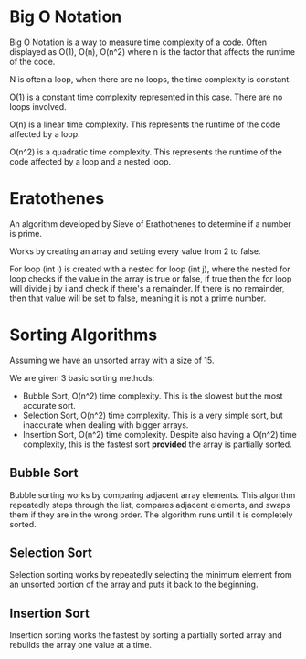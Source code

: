 # Big O Notation

Big O Notation is a way to measure time complexity of a code. Often displayed as O(1), O(n), O(n^2) where n is the factor that affects the runtime of the code. 

N is often a loop, when there are no loops, the time complexity is constant. 

O(1) is a constant time complexity represented in this case. There are no loops involved.

O(n) is a linear time complexity. This represents the runtime of the code affected by a loop.

O(n^2) is a quadratic time complexity. This represents the runtime of the code affected by a loop and a nested loop.



# Eratothenes

An algorithm developed by Sieve of Erathothenes to determine if a number is prime.

Works by creating an array and setting every value from 2 to false.

For loop (int i) is created with a nested for loop (int j), where the nested for loop checks if the value in the array is true or false, if true then the for loop will divide j by i and check if there's a remainder. If there is no remainder, then that value will be set to false, meaning it is not a prime number.

# Sorting Algorithms

Assuming we have an unsorted array with a size of 15. 

We are given 3 basic sorting methods:
- Bubble Sort, O(n^2) time complexity. This is the slowest but the most accurate sort.
- Selection Sort, O(n^2) time complexity. This is a very simple sort, but inaccurate when dealing with bigger arrays. 
- Insertion Sort, O(n^2) time complexity. Despite also having a O(n^2) time complexity, this is the fastest sort **provided** the array is partially sorted.

## Bubble Sort

Bubble sorting works by comparing adjacent array elements. This algorithm repeatedly steps through the list, compares adjacent elements, and swaps them if they are in the wrong order. The algorithm runs until it is completely sorted.

## Selection Sort

Selection sorting works by repeatedly selecting the minimum element from an unsorted portion of the array and puts it back to the beginning. 

## Insertion Sort

Insertion sorting works the fastest by sorting a partially sorted array and rebuilds the array one value at a time.
